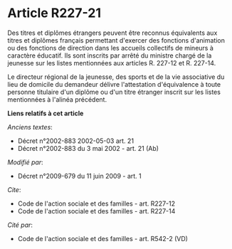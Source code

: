# Article R227-21

Des titres et diplômes étrangers peuvent être reconnus équivalents aux titres et diplômes français permettant d'exercer des
fonctions d'animation ou des fonctions de direction dans les accueils collectifs de mineurs à caractère éducatif. Ils sont
inscrits par arrêté du ministre chargé de la jeunesse sur les listes mentionnées aux articles R. 227-12 et R. 227-14. 

Le directeur régional de la jeunesse, des sports et de la vie associative du lieu de domicile du demandeur délivre
l'attestation d'équivalence à toute personne titulaire d'un diplôme ou d'un titre étranger inscrit sur les listes mentionnées
à l'alinéa précédent.

**Liens relatifs à cet article**

_Anciens textes_:

  - Décret n°2002-883 2002-05-03 art. 21
  - Décret n°2002-883 du 3 mai 2002 - art. 21 (Ab)

_Modifié par_:

  - Décret n°2009-679 du 11 juin 2009 - art. 1

_Cite_:

  - Code de l'action sociale et des familles - art. R227-12
  - Code de l'action sociale et des familles - art. R227-14

_Cité par_:

  - Code de l'action sociale et des familles - art. R542-2 (VD)
